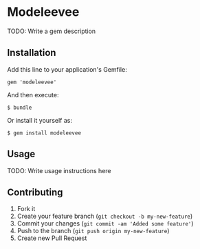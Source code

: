 # Modeleevee

TODO: Write a gem description

## Installation

Add this line to your application's Gemfile:

    gem 'modeleevee'

And then execute:

    $ bundle

Or install it yourself as:

    $ gem install modeleevee

## Usage

TODO: Write usage instructions here

## Contributing

1. Fork it
2. Create your feature branch (`git checkout -b my-new-feature`)
3. Commit your changes (`git commit -am 'Added some feature'`)
4. Push to the branch (`git push origin my-new-feature`)
5. Create new Pull Request
